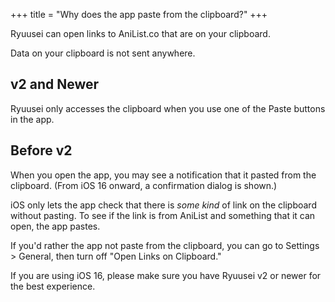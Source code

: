 +++
title = "Why does the app paste from the clipboard?"
+++

Ryuusei can open links to AniList.co that are on your clipboard.

Data on your clipboard is not sent anywhere.

## v2 and Newer

Ryuusei only accesses the clipboard when you use one of the Paste buttons in the app.

## Before v2

When you open the app, you may see a notification that it pasted from the clipboard. (From iOS 16 onward, a confirmation dialog is shown.)

iOS only lets the app check that there is _some kind_ of link on the clipboard
without pasting. To see if the link is from AniList and something that it can open,
the app pastes.

If you'd rather the app not paste from the clipboard, you can go to Settings > General,
then turn off "Open Links on Clipboard."

If you are using iOS 16, please make sure you have Ryuusei v2 or newer for the best experience.
